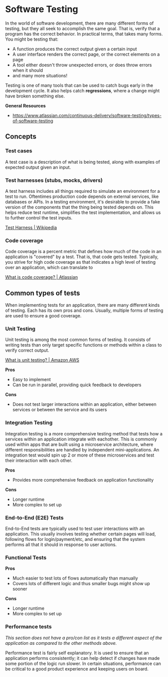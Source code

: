 # Software Testing

In the world of software development, there are many different forms of testing, but they all seek to accomplish the same goal. That is, verify that a program has the correct behavior. In practical terms, that takes many forms. You might be testing that:

- A function produces the correct output given a certain input
- A user interface renders the correct page, or the correct elements on a page
- A tool either doesn't throw unexpected errors, or does throw errors when it should
- and many more situations!

Testing is one of many tools that can be used to catch bugs early in the development cycle. It also helps catch **regressions**, where a change might have broken something else.

**General Resources**

- https://www.atlassian.com/continuous-delivery/software-testing/types-of-software-testing

## Concepts

### Test cases

A test case is a description of what is being tested, along with examples of expected output given an input.

### Test harnesses (stubs, mocks, drivers)

A test harness includes all things required to simulate an environment for a test to run. Oftentimes production code depends on external services, like databases or APIs. In a testing environment, it's desirable to provide a fake version of the components that the thing being tested depends on. This helps reduce test runtime, simplifies the test implementation, and allows us to further control the test inputs.

[Test Harness | Wikipedia](https://en.wikipedia.org/wiki/Test_harness)

### Code coverage

Code coverage is a percent metric that defines how much of the code in an application is "covered" by a test. That is, that code gets tested. Typically, you strive for high code coverage as that indicates a high level of testing over an application, which can translate to

[What is code coverage? | Atlassian](https://www.atlassian.com/continuous-delivery/software-testing/code-coverage)

## Common types of tests

When implementing tests for an application, there are many different kinds of testing. Each has its own pros and cons. Usually, multiple forms of testing are used to ensure a good coverage.

### Unit Testing

Unit testing is among the most common forms of testing. It consists of writing tests than only target specific functions or methods within a class to verify correct output.

[What is unit testing? | Amazon AWS](https://aws.amazon.com/what-is/unit-testing/)

**Pros**

- Easy to implement
- Can be run in parallel, providing quick feedback to developers

**Cons**

- Does not test larger interactions within an application, either between services or between the service and its users

### Integration Testing

Integration testing is a more comprehensive testing method that tests how a services within an application integrate with eachother. This is commonly used within apps that are built using a microservice architecture, where different responsibilities are handled by independent mini-applications. An integration test would spin up 2 or more of these microservices and test their interaction with each other.

**Pros**

- Provides more comprehensive feedback on application functionality

**Cons**

- Longer runtime
- More complex to set up

### End-to-End (E2E) Tests

End-to-End tests are typically used to test user interactions with an application. This usually involves testing whether certain pages will load, following flows for login/payment/etc, and ensuring that the system performs all that it should in response to user actions.

### Functional Tests

**Pros**

- Much easier to test lots of flows automatically than manually
- Covers lots of different logic and thus smaller bugs might show up sooner

**Cons**

- Longer runtime
- More complex to set up

### Performance tests

_This section does not have a pro/con list as it tests a different aspect of the application as compared to the other methods above._

Performance test is fairly self explanatory. It is used to ensure that an application performs consistently; it can help detect if changes have made some portion of the logic run slower. In certain situations, performance can be critical to a good product experience and keeping users on board.
